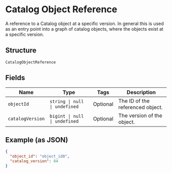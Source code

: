 <!-- Optimized: 2025-10-06 -->
<!-- RPM: 1.6.2.1.1.6.2.1_catalog-object-reference_20251006 -->
<!-- Session: E2E RPM DNA Application -->
<!-- AOM: RND (Reggie & Dro) -->
<!-- COI: TECHNOLOGY -->
<!-- RPM: HIGH -->
<!-- ACTION: BUILD -->


# Catalog Object Reference

A reference to a Catalog object at a specific version. In general this is
used as an entry point into a graph of catalog objects, where the objects exist
at a specific version.

## Structure

`CatalogObjectReference`

## Fields

| Name | Type | Tags | Description |
|  --- | --- | --- | --- |
| `objectId` | `string \| null \| undefined` | Optional | The ID of the referenced object. |
| `catalogVersion` | `bigint \| null \| undefined` | Optional | The version of the object. |

## Example (as JSON)

```json
{
  "object_id": "object_id0",
  "catalog_version": 84
}
```
